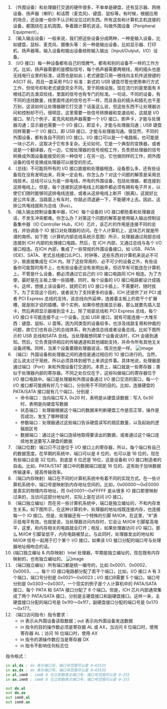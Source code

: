 1. （外围设备）和处理器打交道的硬件很多，不单单是硬盘，还有显示器、网络设备、扬声器（喇叭）和话筒（麦克风)、键盘、鼠标等。有时候，根据应用的场合，还会接一些你不认识和没见过的东西。所有这些和计算机主机连接的设备，都围绕在主机周围，争着跟计算机说话，叫做外围设备（Peripheral Equipment）。
2. （输入输出设备）一般来说，我们把这些设备分成两种，一种是输入设备，比如键盘、鼠标、麦克风、摄像头等：另一种是输出设备，比如显示器、打印机、扬声器等。输入设备和输出设备统称输入输出（Input/Output，I/O）设备。
3. （I/O 接口）每一种设备都有自己的怪脾气，都有和别的设备不一样的工作方式。比如，扬声器需要的是模拟信号，每个扬声器需要两根线，用的插头也是无线电行业里的标准，话筒也是如此；老式键盘只用一根线向主机传送按键的 ASCIT 码，而且一直采用 PS/2 标准：新式的 USB 键盘尽管也使用串行方式工作，但信号却和老式键盘完全不同。至于网络设施，现在流行的是里面有 8 根线芯的五类双绞线，里面的信号也有专门的标准。一句话，不同的设备，有不同的连线数量，线里面传送的信号也不一样，而且各自的插头和插孔也千差万别，这该如何让处理器跟它打交道？话虽这么说，但这些东西不让处理器访问和控制却不行。很明显，这里需要一些信号转换器和变速齿轮，这就是 I/O 接口。举几个例子，麦克风和扬声器需要一个 I/O 接口，即声卡，才能与处理器沟通；显示器也需要一个 I/O 接口，即显卡，才能与处理器沟通；USB 键盘同样需要一个 I/O 接口，即 USB 接口，才能与处理器沟通。很显然，不同的外围设备，都有各自不同的 I/O 接口。I/O 接口可以是一个电路板，也可能是一块小芯片，这取决于它有多复杂。无论如何，它是一个典型的变换器，或者说是一个翻译器，在一边，它按处理器的信号规程工作，负责把处理器的信号转换成外围设备能接受的另一种信号；在另一边，它也做同样的工作，把外围设备的信号变换成处理器可以接受的形式。
4. （总线）不可能将所有的 I/O 接口直接和处理器相连，设备那么多，还有些设备现在没有发明出来，将来一定会有。你怎么办？对这个问题的解答是采用总线技术。总线可以认为是一排电线，所有的外围设备，包括处理器，都连接到这排电线上。但是，每个连接到这排电线上的器件都必须有拥有电子开关，以使它们随时能够同这排电线连接，或者从这排电线上断开（脱离)。这就好比是公共车道，当路面上有车时，你就必须退避一下，不能硬冲上去。因此，这排公共电线就称为总线（Bus）。
5. （输入输出控制设备集中器，ICH）每个设备的 I/O 接口都抢着和处理器说话，不发生冲突都难。你怎么办？对第这个问题的解答是使用输入输出控制设备集中器（IO Controller Hub，ICH）芯片，该芯片的作用是连接不同的总线，并协调各个 IO 接口对处理器的访问。在个人计算机上，这块芯片就是所谓的南桥。如下图（计算机内部总线系统示意图）所示，处理器通过局部总线连接到 ICH 内部的处理接口电路。然后，在 ICH 内部，又通过总线与各个 I/O 接口相连。在ICH 內部，集成了一些常规的外围设备接口，如 USB、PATA (IDE)、SATA、老式总线接口(LPC)、时钟等，这些东西对计算机来说必不可少，故直接集成在 ICH 内。除了这些常用的、必不可少的设备之外，有些设备你可能暂时用不上，也有些设备还没有发明出来，但迟早有可能连在计算机上。不管是什么设备，都必须通过它自己的 I/O 接口电路同 ICH 相连。为了方便，最好是在主板上做一些插槽，同时，每个设备的 I/O 接口电路都设计成插卡。这样，想接上该设备时，就把它的 I/O 接口卡插上，不需要时，随时拔下。为了实现这个目的，或者说为了支持更多的设备，ICH 还提供了对 PCI 或者 PCI Express 总线的支持，该总线向外延伸，连接着主板上的若干个扩展槽，就是刚才说的插槽。举个实例，如果你想连接显示器，那么就要先插入显卡，然后再把显示器接到显卡上。除了局部总线和 PCI Express 总线，每个 I/O 接口卡可能连接不止一个设备。比如 USB 接口，就有可能连接一大堆东西：键盘、鼠标、U 盘等。因为同类型的设备较多，也涉及线路复用和仲裁的问题，故它们也有自己的总线体系，称为通信总线或者设备总线。比如下图所示的 USB 总线和SATA 总线。当处理器想同某个设备说话时，ICH 会接到通知。然后，它负责提供相应的传输通道和其他辅助支持，并命令所有其他无关设备闭嘴。同样，当某个设备要跟处理器说话，情况也是一样。
![image](https://user-images.githubusercontent.com/32811372/205421424-0bd03b7e-e8f4-4d89-b68b-05a09c805648.png)
6. （端口）外国设备和处理器之间的通信是通过相应的 1O 接口进行的。当然，这么说太过于笼统，所以必须具体到细节上来讲这件事。具体地说，处理器是通过端口（Port）来和外围设备打交道的。本质上，端口就是一些寄存器；类似于处理器内部的寄存器。不同之处仅仅在于，这些叫做端口的寄存器位于 I/O 接口电路中。端口是处理器和外围设备通过 I/O 接口交流的窗口，每一个 I/O 接口都可能拥有好几个端口，分别用于不同的目的。比如，连接硬盘的 PATA/SATA 接口就有几个端口，分别是：
    - 命令端口：当向端口写入 0x20 时，表明是从硬盘读数据：写入 0x30 时，表明是向硬盘写数据
    - 状态端口：处理器根据这个端口的数据来判断硬盘工作是否正常，操作是否成功，发生了哪种错误
    - 参数端口：处理器通过这些端口告诉硬盘读写的扇区数量，以及起始的逻辑扇区号
    - 数据端口：通过这个端口连续地取得要读出的数据，或者通过这个端口连续地发送要写入硬盘的数据
7. （端口位数）端口只不过是位于 I/O 接口上的寄存器，所以，每个端口有自己的数据宽度。在早期的系统中，端口可以是 8 位的，也可以是 16 位的，现在有些端口会是 32 位的。到底是 8 位还是 16位，这是设备和 I/O 接口制造者的自由。比如，PATA/STAT 接口中的数据端口就是 16 位的，这有助于加快数据传输速率，提高传输效率。
8. （端口内存映射）端口在不同的计算机系统中有着不同的实现方式。在一些计算机系统中，端口号是映射到内存地址空间的。比如，0x00000～0xE0000 是真实的物理内存地址，而 0xE0001～0xFFFFF 是从很多 IO 接口那里映射过来的，当访问这部分地址时，实际上是在访问 I/O 接口。
9. （端口独立编址）而在另一些计算机系统中，端口是独立编址的，不和内存发生关系。如下图所示，在这种计算机中，处理器的地址线既连接内存，也连接每一个 IO 接口。但是，处理器还有一个特殊的引脚 M/IO#，在这里，“#”表示低电平有效。也就是说，当处理器访问内存时，它会让 M/IO# 引脚星高电平，这里，和内存相关的电路就会打开；相反，如果处理器访问 I/O 端口，那么 M/IO# 引脚呈低平，内存电路被禁止。与此同时，处理器发出的地址和 M/IO# 信号一起用于打个某个 I/O 接口，如果该 I/O 接口分配的端口号与处理器地址相吻合的话。
10. (端口独立编址 & 内存映射）Intel 处理器，早期是独立编址的，现在既有内存映射的，也有独立编址的。
![image](https://user-images.githubusercontent.com/32811372/205427383-d0228259-5eb8-40ef-8d38-d0470e6cdd92.png)
11. （端口独立编址）所有端口都是统一编号的，比如 0x0001、0x0002、0x0003、…。每个 IO 接口电路都分配了若干个端口，比如，I/O 接口 A 有 3 个端口，端口号分别是 0x0021～0x0023；I/O 接口B需要 5 个端口，端口号分别是 0x0303～0x0307。一个现实的例子是个人计算机中的 PATA/SATA 接口，每个 PATA 和 SATA 接口分配了 8 个端口。但是，ICH 芯片内部通常集成了两个 PATA/SATA 接口，分别是主硬盘接口和副硬盘接口。这样一来，主硬盘接口分配的端口号是 0x1f0～0x1f7，副硬盘接口分配的端口号是 0x170～0x177。
12. （端口访问指令）指令要求：
    - in 表示从外围设备读取数据；out 表示向外围设备发送数据
    - in 指令的目的操作数必须是寄存器 AL 或 AX，当访问 8 位端口时，使用寄存器 AL；访问 16 位端口时，使用 AX
    - in 指令的源操作数应当是寄存器 DX
    - in 指令不影响任何标志位
    
指令格式：

``` asm
in al,dx ; dx 表示端口号，端口号范围可以是 0~65535
in ax,dx ; dx 表示端口号，端口号范围可以是 0~65535
in al,imm8 ; imm8 8 位立即数表示端口号，端口号范围可以是 0~255
in ax,imm8 ; imm8 8 位立即数表示端口号，端口号范围可以是 0~255

out dx,al
out dx,ax
out imm8,al
out imm8,ax
```
